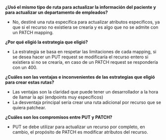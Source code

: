**¿Usó el mismo tipo de ruta para actualizar la información del paciente y para actualizar un departamento de empleados?**

- No, destiné una ruta específica para actualizar atributos específicos, ya que si el recurso no existiera se crearía y es
  algo que no se admite con un PATCH mapping.

**¿Por qué eligió la estrategia que eligió?**

- La estrategia se basa en respetar las limitaciones de cada mapping, si se desea hacer un PUT request se modificaría
  el recurso entero si existiera si no se crearía, en caso de un PATCH request se respondería con un 400.

**¿Cuáles son las ventajas e inconvenientes de las estrategias que eligió para crear estas rutas?**

- Las ventajas son la claridad que puede tener un desarrollador a la hora de llamar la api (endpoints muy específicos)
- La desventaja principal sería crear una ruta adicional por recurso que se quiera patchear.

**¿Cuáles son los compromisos entre PUT y PATCH?**

- PUT se debe utilizar para actualizar un recurso por completo, en cambio, el propósito de PATCH es modificar atributos del recurso.
